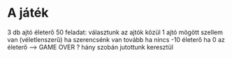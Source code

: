﻿# A játék
 3 db ajtó
 életerő 50
 feladat: választunk az ajtók közül
 1 ajtó mögött szellem van (véletlenszerű)
 ha szerencsénk van tovább
 ha nincs -10 életerő
 ha 0 az életerő --> GAME OVER
 ? hány szobán jutottunk keresztül
